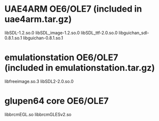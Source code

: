 # UAE4ARM OE6/OLE7 (included in uae4arm.tar.gz)

libSDL-1.2.so.0
libSDL_image-1.2.so.0
libSDL_ttf-2.0.so.0
libguichan_sdl-0.8.1.so.1
libguichan-0.8.1.so.1


# emulationstation OE6/OLE7 (included in emulationstation.tar.gz)

libfreeimage.so.3
libSDL2-2.0.so.0


# glupen64 core OE6/OLE7

libbrcmEGL.so
libbrcmGLESv2.so
